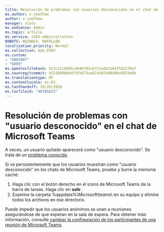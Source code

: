 ```yaml
---
title: Resolución de problemas con usuarios desconocidos en el chat de Microsoft Teams
ms.author: v-jmathew
author: v-jmathew
manager: scotv
ms.audience: Admin
ms.topic: article
ms.service: o365-administration
ROBOTS: NOINDEX, NOFOLLOW
localization_priority: Normal
ms.collection: Adm_O365
ms.custom:
- "9003807"
- "6809"
ms.openlocfilehash: 523c11cb9d5c4696703c67c2a6b3184f5d12f8e7
ms.sourcegitcommit: d151b09064df3fb573ae07a387a08d98a9553b9b
ms.translationtype: MT
ms.contentlocale: es-ES
ms.lasthandoff: 10/28/2020
ms.locfileid: "48785623"
---
```

# <a name="resolving-issue-with-unknown-user-in-teams-chat"></a>Resolución de problemas con "usuario desconocido" en el chat de Microsoft Teams

A veces, un usuario quitado aparecerá como "usuario desconocido". Se trata de un [problema conocido](https://docs.microsoft.com/microsoftteams/troubleshoot/known-issues/removed-user-appears-as-unknown).

Si ve persistentemente que los usuarios muestran como "usuario desconocido" en los chats de Microsoft Teams, pruebe y borre la memoria caché:

1.  Haga clic con el botón derecho en el icono de Microsoft Teams de la barra de tareas. Haga clic en  **salir** .
2.  Examine la carpeta %appdata%\Microsoft\teams\ en su equipo y elimine todos los archivos en ese directorio.

Puede impedir que los usuarios anónimos se unan a reuniones asegurándose de que esperan en la sala de espera. Para obtener más información, consulte [cambiar la configuración de los participantes de una reunión de Microsoft Teams](https://support.microsoft.com/office/change-participant-settings-for-a-teams-meeting-53261366-dbd5-45f9-aae9-a70e6354f88e).
